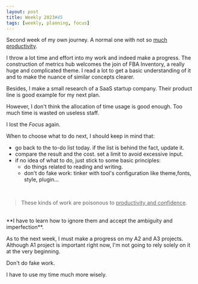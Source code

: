 ```yaml
---
layout: post
title: Weekly 2023#45
tags: [weekly, planning, focus]
---
```

Second week of my own journey. A normal one with not so [much productivity](baidu.com). 

I throw a lot time and effort into my work and indeed make a progress. The construction of metrics hub welcomes the join of FBA Inventory, a really huge and complicated theme. I read a lot to get a basic understanding of it and to make the nuance of similar concepts clearer. 

Besides, I make a small research of a SaaS startup company. Their product line is good example for my next plan. 

However, I don't think the allocation of time usage is good enough. Too much time is wasted on useless staff. 

I lost the *Focus* again. 

When to choose what to do next, I should keep in mind that: 

- go back to the to-do list today. if the list is behind the fact, update it.
- compare the result and the cost. set a limit to avoid excessive input.
- if no idea of what to do, just stick to some basic principles:
   - do things related to reading and writing.
   - don't do fake work: tinker with tool's configuration like theme,fonts, style, plugin... 

<br>

> These kinds of work are poisonous to <u>productivity and confidence</u>. 
<br>
**I have to learn how to ignore them and accept the ambiguity and imperfection**. 

<br>

As to the next week, I must make a progress on my A2 and A3 projects. Although A1 project is important right now, I'm not going to rely solely on it at the very beginning. 

Don't do fake work. 

I have to use my time much more wisely.

